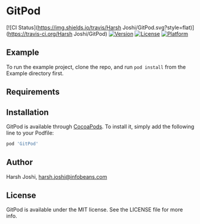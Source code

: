 # GitPod

[![CI Status](https://img.shields.io/travis/Harsh Joshi/GitPod.svg?style=flat)](https://travis-ci.org/Harsh Joshi/GitPod)
[![Version](https://img.shields.io/cocoapods/v/GitPod.svg?style=flat)](https://cocoapods.org/pods/GitPod)
[![License](https://img.shields.io/cocoapods/l/GitPod.svg?style=flat)](https://cocoapods.org/pods/GitPod)
[![Platform](https://img.shields.io/cocoapods/p/GitPod.svg?style=flat)](https://cocoapods.org/pods/GitPod)

## Example

To run the example project, clone the repo, and run `pod install` from the Example directory first.

## Requirements

## Installation

GitPod is available through [CocoaPods](https://cocoapods.org). To install
it, simply add the following line to your Podfile:

```ruby
pod 'GitPod'
```

## Author

Harsh Joshi, harsh.joshi@infobeans.com

## License

GitPod is available under the MIT license. See the LICENSE file for more info.
